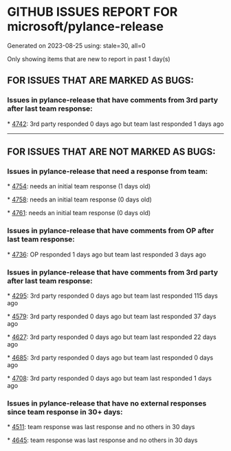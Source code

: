 
# GITHUB ISSUES REPORT FOR microsoft/pylance-release


Generated on 2023-08-25 using: stale=30, all=0


Only showing items that are new to report in past 1 day(s)


## FOR ISSUES THAT ARE MARKED AS BUGS:


### Issues in pylance-release that have comments from 3rd party after last team response:


\* [4742](https://github.com/microsoft/pylance-release/issues/4742 "Pylance is not work for jupyter notebook in VScode"): 3rd party responded 0 days ago but team last responded 1 days ago

---

## FOR ISSUES THAT ARE NOT MARKED AS BUGS:


### Issues in pylance-release that need a response from team:


\* [4754](https://github.com/microsoft/pylance-release/issues/4754 "Add a command to restart the language server"): needs an initial team response (1 days old)

\* [4758](https://github.com/microsoft/pylance-release/issues/4758 "semantic modifiers : BuiltinConstants don't have the TypeHint modifier when they should"): needs an initial team response (0 days old)

\* [4761](https://github.com/microsoft/pylance-release/issues/4761 "vscode extension Pylance did not detect installed lib 'label_studio_sdk'"): needs an initial team response (0 days old)

### Issues in pylance-release that have comments from OP after last team response:


\* [4736](https://github.com/microsoft/pylance-release/issues/4736 "The Semantic highlighting has been broken with Jupyter Notebook"): OP responded 1 days ago but team last responded 3 days ago

### Issues in pylance-release that have comments from 3rd party after last team response:


\* [4295](https://github.com/microsoft/pylance-release/issues/4295 "Slow computer -> &quot;Expected 0 positional arguments&quot;"): 3rd party responded 0 days ago but team last responded 115 days ago

\* [4579](https://github.com/microsoft/pylance-release/issues/4579 "How do we change the locale in Pylance's error message?"): 3rd party responded 0 days ago but team last responded 37 days ago

\* [4627](https://github.com/microsoft/pylance-release/issues/4627 "Python language server stops after a few minutes"): 3rd party responded 0 days ago but team last responded 22 days ago

\* [4685](https://github.com/microsoft/pylance-release/issues/4685 "Pylance crashing on Jupyter Notebook Cell Deletion"): 3rd party responded 0 days ago but team last responded 0 days ago

\* [4708](https://github.com/microsoft/pylance-release/issues/4708 "syntax high light is not working"): 3rd party responded 0 days ago but team last responded 1 days ago

### Issues in pylance-release that have no external responses since team response in 30+ days:


\* [4511](https://github.com/microsoft/pylance-release/issues/4511 "Pylance can't discriminate some functions or modules to highlight it .Especially some have connections with cpp."): team response was last response and no others in 30 days

\* [4645](https://github.com/microsoft/pylance-release/issues/4645 "Return arrow gets wrongly colored when using Type Parameter Syntax introduced in python3.12"): team response was last response and no others in 30 days

